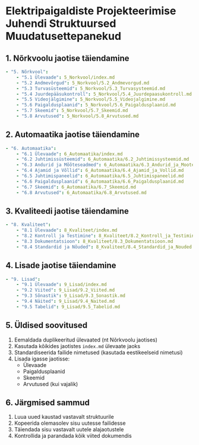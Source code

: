 # Elektripaigaldiste Projekteerimise Juhendi Struktuursed Muudatusettepanekud

## 1. Nõrkvoolu jaotise täiendamine

```yaml
- "5. Nõrkvool":
    - "5.1 Ülevaade": 5_Norkvool/index.md
    - "5.2 Andmevõrgud": 5_Norkvool/5.2_Andmevorgud.md
    - "5.3 Turvasüsteemid": 5_Norkvool/5.3_Turvasysteemid.md
    - "5.4 Juurdepääsukontroll": 5_Norkvool/5.4_Juurdepaasukontroll.md
    - "5.5 Videojälgimine": 5_Norkvool/5.5_Videojalgimine.md
    - "5.6 Paigaldusplaanid": 5_Norkvool/5.6_Paigaldusplaanid.md
    - "5.7 Skeemid": 5_Norkvool/5.7_Skeemid.md
    - "5.8 Arvutused": 5_Norkvool/5.8_Arvutused.md
```

## 2. Automaatika jaotise täiendamine

```yaml
- "6. Automaatika":
    - "6.1 Ülevaade": 6_Automaatika/index.md
    - "6.2 Juhtimissüsteemid": 6_Automaatika/6.2_Juhtimissysteemid.md
    - "6.3 Andurid ja Mõõteseadmed": 6_Automaatika/6.3_Andurid_ja_Mooteseadmed.md
    - "6.4 Ajamid ja Võllid": 6_Automaatika/6.4_Ajamid_ja_Vollid.md
    - "6.5 Juhtimispaneelid": 6_Automaatika/6.5_Juhtimispaneelid.md
    - "6.6 Paigaldusplaanid": 6_Automaatika/6.6_Paigaldusplaanid.md
    - "6.7 Skeemid": 6_Automaatika/6.7_Skeemid.md
    - "6.8 Arvutused": 6_Automaatika/6.8_Arvutused.md
```

## 3. Kvaliteedi jaotise täiendamine

```yaml
- "8. Kvaliteet":
    - "8.1 Ülevaade": 8_Kvaliteet/index.md
    - "8.2 Kontroll ja Testimine": 8_Kvaliteet/8.2_Kontroll_ja_Testimine.md
    - "8.3 Dokumentatsioon": 8_Kvaliteet/8.3_Dokumentatsioon.md
    - "8.4 Standardid ja Nõuded": 8_Kvaliteet/8.4_Standardid_ja_Nouded.md
```

## 4. Lisade jaotise täiendamine

```yaml
- "9. Lisad":
    - "9.1 Ülevaade": 9_Lisad/index.md
    - "9.2 Viited": 9_Lisad/9.2_Viited.md
    - "9.3 Sõnastik": 9_Lisad/9.3_Sonastik.md
    - "9.4 Näited": 9_Lisad/9.4_Naited.md
    - "9.5 Tabelid": 9_Lisad/9.5_Tabelid.md
```

## 5. Üldised soovitused

1. Eemaldada duplikeeritud ülevaated (nt Nõrkvoolu jaotises)
2. Kasutada kõikides jaotistes `index.md` ülevaate jaoks
3. Standardiseerida failide nimetused (kasutada eestikeelseid nimetusi)
4. Lisada igasse jaotisse:
   - Ülevaade
   - Paigaldusplaanid
   - Skeemid
   - Arvutused (kui vajalik)

## 6. Järgmised sammud

1. Luua uued kaustad vastavalt struktuurile
2. Kopeerida olemasolev sisu uutesse failidesse
3. Täiendada sisu vastavalt uutele alajaotustele
4. Kontrollida ja parandada kõik viited dokumendis 